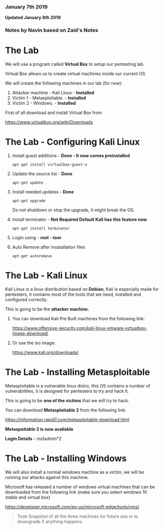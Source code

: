 ### January 7th 2019
**Updated January 8th 2019**

### Notes by Navin based on Zaid's Notes

# The Lab

We will use a program called **Virtual Box** to setup our pentesting lab.

Virtual Box allows us to create virtual machines inside our current OS.

We will create the following machines in our lab (for now):

1. Attacker machine - Kali Linux - **Installed** 
2. Victim 1 - Metasploitable. - **Installed**
3. Victim 2 - Windows. - **Installed** 

First of all download and install Virtual Box from

   https://www.virtualbox.org/wiki/Downloads

# The Lab - Configuring Kali Linux

1. Install guest additions - **Done - It now comes preinstalled**

    `apt-get install virtualbox-guest-x`

2. Update the source list - **Done**

	`apt-get update`
	
3. Install needed updates - **Done**

	`apt-get upgrade`

	Do not shutdown or stop the upgrade, it might break the OS. 

4. Install terminator - **Not Required Default Kali has this feature now**

    `apt-get install terminator`
    
5. Login using - **root - toor**

6. Auto Remove after Insatallation files

	`apt-get autoremove`

# The Lab - Kali Linux

Kali Linux is a linux distribution based on **Debian**, Kali is especially made for pentesters, it contains most of the tools that we need, installed and configured
correctly.

This is going to be the **attacker machine.**

1. You can download Kali Pre Built machines from the following link:

      https://www.offensive-security.com/kali-linux-vmware-virtualbox-image-download/

2. Or use the iso image:

      https://www.kali.org/downloads/

# The Lab - Installing Metasploitable

Metasploitable is a vulnerable linux distro, this OS contains a number of
vulnerabilities, it is designed for pentesters to try and hack it.

This is going to be **one of the victims** that we will try to hack.

You can download **Metasploitable 2** from the following link:

   https://information.rapid7.com/metasploitable-download.html

**Metaspoitable 3 is now available** 

**Login Details**  - msfadmin*2

# The Lab - Installing Windows

We will also install a normal windows machine as a victim, we will be
running our attacks against this machine.

Microsoft has released a number of windows virtual machines that can
be downloaded from the following link (make sure you select windows 10
stable and virtual box)

https://developer.microsoft.com/en-us/microsoft-edge/tools/vms/

> Took Snapshot of all the three machines for future use or to downgrade if anything happens.

<!--stackedit_data:
eyJoaXN0b3J5IjpbLTUyMDA2Mjc0LC0xMjkyMzUyODcyLDQ0MD
U0MTU0NiwxNzI3MjMyOTk1LC0xMzM5OTgwNjcxXX0=
-->